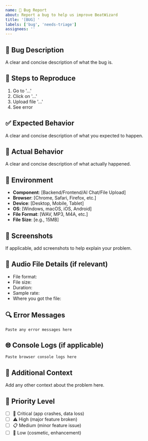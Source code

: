 ```yaml
---
name: 🐛 Bug Report
about: Report a bug to help us improve BeatWizard
title: '[BUG] '
labels: ['bug', 'needs-triage']
assignees: ''
---
```


## 🐛 Bug Description
A clear and concise description of what the bug is.

## 🔄 Steps to Reproduce
1. Go to '...'
2. Click on '...'
3. Upload file '...'
4. See error

## ✅ Expected Behavior
A clear and concise description of what you expected to happen.

## 🚨 Actual Behavior
A clear and concise description of what actually happened.

## 📱 Environment
- **Component**: [Backend/Frontend/AI Chat/File Upload]
- **Browser**: [Chrome, Safari, Firefox, etc.]
- **Device**: [Desktop, Mobile, Tablet]
- **OS**: [Windows, macOS, iOS, Android]
- **File Format**: [WAV, MP3, M4A, etc.]
- **File Size**: [e.g., 15MB]

## 📸 Screenshots
If applicable, add screenshots to help explain your problem.

## 🎵 Audio File Details (if relevant)
- File format: 
- File size: 
- Duration: 
- Sample rate: 
- Where you got the file: 

## 🔍 Error Messages
```
Paste any error messages here
```

## 🌐 Console Logs (if applicable)
```
Paste browser console logs here
```

## 📝 Additional Context
Add any other context about the problem here.

## 🎯 Priority Level
- [ ] 🚨 Critical (app crashes, data loss)
- [ ] ⚠️ High (major feature broken)
- [ ] 📋 Medium (minor feature issue)
- [ ] 📝 Low (cosmetic, enhancement)
